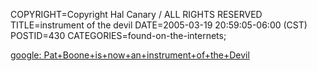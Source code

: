 COPYRIGHT=Copyright Hal Canary / ALL RIGHTS RESERVED
TITLE=instrument of the devil
DATE=2005-03-19 20:59:05-06:00 (CST)
POSTID=430
CATEGORIES=found-on-the-internets;

[google: Pat+Boone+is+now+an+instrument+of+the+Devil](https://www.google.com/search?q=Pat+Boone+is+now+an+instrument+of+the+Devil)

